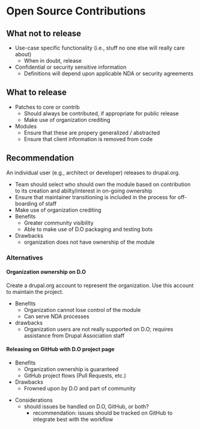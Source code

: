 # Open Source Contributions

##  What not to release
* Use-case specific functionality (i.e., stuff no one else will really care about)
    * When in doubt, release
* Confidential or security sensitive information
    * Definitions will depend upon applicable NDA or security agreements

## What to release

* Patches to core or contrib
    * Should always be contributed, if appropriate for public release
    * Make use of organization crediting
* Modules
    * Ensure that these are propery generalized / abstracted
    * Ensure that client information is removed from code

## Recommendation

An individual user (e.g., architect or developer) releases to drupal.org.

* Team should select who should own the module based on contribution to its 
  creation and abilty/interest in on-going ownership
* Ensure that maintainer transitioning is included in the process for 
      off-boarding of staff
* Make use of organization crediting
* Benefits
    * Greater community visibility 
    * Able to make use of D.O packaging and testing bots
* Drawbacks
    * organization does not have ownership of the module

### Alternatives

#### Organization ownership on D.O

Create a drupal.org account to represent the organization. Use this account to
maintain the project.

* Benefits
    * Organization cannot lose control of the module
    * Can serve NDA processes
* drawbacks
    * Organization users are not really supported on D.O; requires assistance from Drupal Association staff

#### Releasing on GitHub with D.O project page

* Benefits
    * Organization ownership is guaranteed
    * GitHub project flows (Pull Requests, etc.)
* Drawbacks
    * Frowned upon by D.O and part of community
- Considerations
    * should issues be handled on D.O, GitHub, or both?
        * recommendation: issues should be tracked on GitHub to integrate best with the workflow
